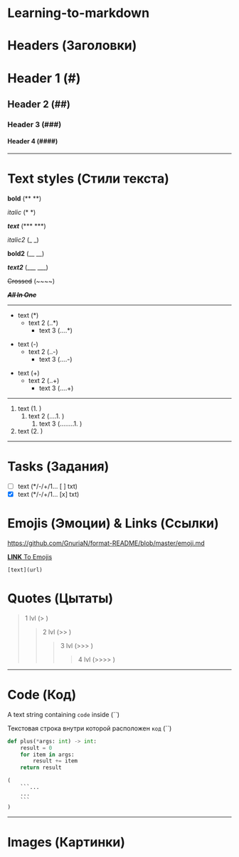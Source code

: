 # Learning-to-markdown
# Headers (Заголовки)
# Header 1 (#)
## Header 2 (##)
### Header 3 (###)
#### Header 4 (####)
___
# Text styles (Стили текста)
**bold** (** **)

*italic* (* *)

***text*** (*** ***)

_italic2_ (_ _)

__bold2__ (__ __)

___text2___ (___ ___)

~~Crossed~~ (~~~~)

***~~All In One~~***
___
* text (*)
  * text 2 (..*)
    * text 3 (....*)
- text (-)
  - text 2 (..-)
    - text 3 (....-)
+ text (+)
  + text 2 (..+)
    + text 3 (....+)
___
1. text (1. )
    1. text 2 (....1. )
        1. text 3 (........1. )
2. text (2. )
___
# Tasks (Задания)
* [ ] text (*/-/+/1... [ ] txt)
* [x] text (*/-/+/1... [x] txt)
# Emojis (Эмоции) & Links (Ссылки)
https://github.com/GnuriaN/format-README/blob/master/emoji.md

[**LINK** To Emojis](https://github.com/GnuriaN/format-README/blob/master/emoji.md)
```txt
[text](url)
```

# Quotes (Цытаты)
> 1 lvl (> )
>> 2 lvl (>> )
>>> 3 lvl (>>> )
>>>> 4 lvl (>>>> )
___
# Code (Код)
A text string containing `code` inside (``)

Текстовая строка внутри которой расположен `код`  (``)

```python
def plus(*args: int) -> int:
    result = 0
    for item in args:
        result += item
    return result
```

```txt
(
    ```...
    ...
    ```
)
```
___
# Images (Картинки)
